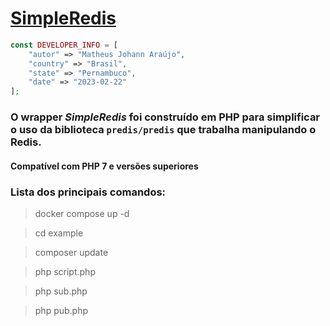 # [SimpleRedis](https://github.com/matheusjohannaraujo/simple_redis)

```php
const DEVELOPER_INFO = [
    "autor" => "Matheus Johann Araújo",
    "country" => "Brasil",
    "state" => "Pernambuco",
    "date" => "2023-02-22"
];
```

### O wrapper <i>SimpleRedis</i> foi construído em PHP para simplificar o uso da biblioteca `predis/predis` que trabalha manipulando o Redis.

#### Compatível com PHP 7 e versões superiores

### Lista dos principais comandos:

> docker compose up -d

> cd example

> composer update

> php script.php

> php sub.php

> php pub.php
